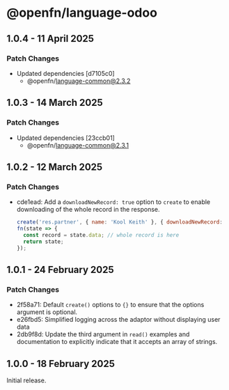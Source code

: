 # @openfn/language-odoo

## 1.0.4 - 11 April 2025

### Patch Changes

* Updated dependencies \[d7105c0]
  * @openfn/language-common@2.3.2

## 1.0.3 - 14 March 2025

### Patch Changes

* Updated dependencies \[23ccb01]
  * @openfn/language-common@2.3.1

## 1.0.2 - 12 March 2025

### Patch Changes

* cde1ead: Add a `downloadNewRecord: true` option to `create` to enable
  downloading of the whole record in the response.

  ```js
  create('res.partner', { name: 'Kool Keith' }, { downloadNewRecord: true });
  fn(state => {
    const record = state.data; // whole record is here
    return state;
  });
  ```

## 1.0.1 - 24 February 2025

### Patch Changes

* 2f58a71: Default `create()` options to `{}` to ensure that the options
  argument is optional.
* e26fbd5: Simplified logging across the adaptor without displaying user data
* 2db9f8d: Update the third argument in `read()` examples and documentation to
  explicitly indicate that it accepts an array of strings.

## 1.0.0 - 18 February 2025

Initial release.
